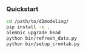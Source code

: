 ### Quickstart

```bash
cd /path/to/d2modeling/
pip install -e .
alembic upgrade head
python bin/refresh_data.py
python bin/setup_crontab.py
```
